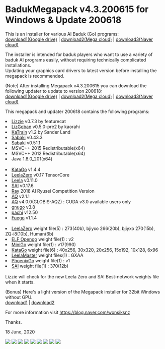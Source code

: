 # BadukMegapack v4.3.200615 for Windows & Update 200618
This is an installer for various AI Baduk (Go) programs:<br>
<a href="https://drive.google.com/uc?export=download&id=1pI5ixMp-5EP0iLhGk95DBoSDMwFz9AVy">download1(Google drive)</a> | <a href="https://mega.nz/file/WcwFHRRR#0sYUc4Y29vMkKpW0aMGn0PFRQLrkfydpfMbhr6zDm_s">download2(Mega cloud)</a> | <a href="http://naver.me/58hNbuP7">download3(Naver cloud)</a>

The installer is intended for baduk players who want to use a variety of baduk AI programs easily, without requiring technically complicated installations.<br>
Updating your graphics card drivers to latest version before installing the megapack is recommended.

(Note) After installing Megapack v4.3.200615 you can download the following updater to update to version 200618:<br>
<a href="https://drive.google.com/uc?export=download&id=1TbH-yXSU0s6iVicxYDvftvBqjgCLuBh3">download1(Google drive)</a> | <a href="https://mega.nz/file/rcgSTAjC#NV-NcJMA3SpxX2dq58CF-7J-TiGJ2TDh4WZUg3B-4Ug">download2(Mega cloud)</a> | <a href="http://naver.me/x5L2hGWT">download3(Naver cloud)</a>

This megapack and updater 200618 contains the following programs:

<li><a href="https://github.com/featurecat/lizzie" target="_blank">Lizzie</a> v0.7.3 by featurecat<br>
<li><a href="https://github.com/kaorahi/lizgoban" target="_blank">LizGoban</a> v0.5.0-pre2 by kaorahi<br>
<li><a href="https://github.com/sanderland/katrain" target="_blank">KaTrain</a> v1.2 by Sander Land<br>
<li><a href="https://github.com/SabakiHQ/Sabaki" target="_blank">Sabaki</a> v0.43.3<br>
<li><a href="https://github.com/SabakiHQ/Sabaki" target="_blank">Sabaki</a> v0.51.1<br>
<li>MSVC++ 2015 Redistributable(x64)<br>
<li>MSVC++ 2012 Redistributable(x64)<br>
<li>Java 1.8.0_201(x64)<br>
<br>
<li><a href="https://github.com/lightvector/KataGo" target="_blank">KataGo</a> v1.4.4<br>
<li><a href="https://github.com/leela-zero/leela-zero" target="_blank">LeelaZero</a> v0.17 TensorCore<br>
<li><a href="https://sjeng.org/leela.html" target="_blank">Leela</a> v0.11.0<br>
<li><a href="https://github.com/sai-dev/sai" target="_blank">SAI</a> v0.17.6<br>
<li><a href="https://github.com/zakki/Ray" target="_blank">Ray</a> 2018 AI Ryusei Competition Version<br>
<li><a href="https://github.com/ymgaq/AQ" target="_blank">AQ</a> v2.1.1<br>
<li><a href="https://github.com/ymgaq/AQ" target="_blank">AQ</a> v4.0.0(GLOBIS-AQZ) : CUDA v3.0 available users only<br>
<li><a href="https://www.gnu.org/software/gnugo/" target="_blank">gnugo</a> v3.8<br>
<li><a href="https://github.com/pasky/pachi" target="_blank">pachi</a> v12.50<br>
<li><a href="https://sourceforge.net/projects/fuego/" target="_blank">Fuego</a> v1.1.4<br>
<br>
<li><a href="http://zero.sjeng.org/" target="_blank">LeelaZero</a> weight file(5) : 273(40b), bjiyxo 266(20b), bjiyxo 270(15b), ZQ-i8(10b), Human(6b)<br>
<li><a href="https://github.com/pytorch/ELF" target="_blank">ELF Opengo</a> weight file(1) : v2<br>
<li><a href="https://github.com/tensorflow/minigo" target="_blank">MiniGo</a> weight file(1) : v17(990)<br>
<li><a href="https://d3dndmfyhecmj0.cloudfront.net/index.html">KataGo</a> weight file(6) : 40x256, 30x320, 20x256, 15x192, 10x128, 6x96<br>
<li><a href="https://github.com/pangafu/LeelaMasterWeight" target="_blank">LeelaMaster</a> weight files(1) : GXAA<br>
<li><a href="https://github.com/Tencent/PhoenixGo" target="_blank">PhoenixGo</a> weight file(1) : v1<br>
<li><a href="http://sai.unich.it/" target="_blank">SAI</a> weight file(1) : 370(12b)<br>
<br>
Lizzie will check for the new Leela Zero and SAI Best-network weights file when it starts.

(Bonus) Here's a light version of the Megapack installer for 32bit Windows without GPU.<br>
<a href="https://drive.google.com/uc?export=download&id=1T9u2VS3I6z_KbFXK241AOP9L7fJyYXIK">download1</a> | <a href="http://naver.me/IFwgeD0E">download2</a>

For more information visit https://blog.naver.com/wonsiksnz

Thanks.


18 June, 2020

<img src="https://github.com/wonsiks/BadukMegapack/blob/master/megapack.png">

<img src="https://github.com/wonsiks/BadukMegapack/blob/master/config1.png">

<img src="https://github.com/wonsiks/BadukMegapack/blob/master/config2.png">

<img src="https://github.com/wonsiks/BadukMegapack/blob/master/config3.png">

<img src="https://github.com/wonsiks/BadukMegapack/blob/master/lizzie.png">

<img src="https://github.com/wonsiks/BadukMegapack/blob/master/sabaki.png">

<img src="https://github.com/wonsiks/BadukMegapack/blob/master/lizgoban.png">

<img src="https://github.com/wonsiks/BadukMegapack/blob/master/run_lizgoban.png">

<img src="https://github.com/sanderland/katrain/raw/master/screenshots/analysis.gif">
